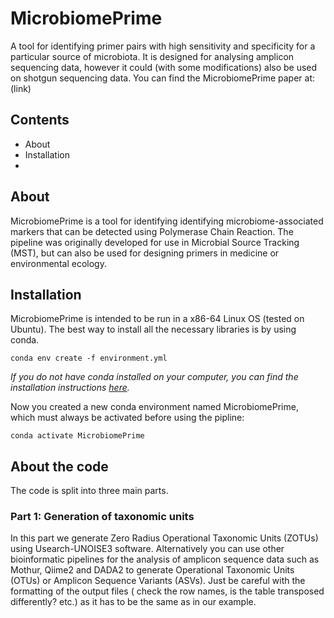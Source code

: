 # MicrobiomePrime
A tool for identifying primer pairs with high sensitivity and specificity for a particular source of microbiota. It is designed for analysing amplicon sequencing data, however it could (with some modifications) also be used on shotgun sequencing data.
You can find the MicrobiomePrime paper at: (link)

## Contents
- About
- Installation
- 

## About
MicrobiomePrime is a tool for identifying identifying microbiome-associated markers that can be detected using Polymerase Chain Reaction.
The pipeline was originally developed for use in Microbial Source Tracking (MST), but can also be used for designing primers in medicine or environmental ecology.

## Installation
MicrobiomePrime is intended to be run in a x86-64 Linux OS (tested on Ubuntu). The best way to install all the necessary libraries is by using conda. 
```
conda env create -f environment.yml
```

*If you do not have conda installed on your computer, you can find the installation instructions [here](https://conda.io/projects/conda/en/latest/index.html).*

Now you created a new conda environment named MicrobiomePrime, which must always be activated before using the pipline:
```
conda activate MicrobiomePrime
```

## About the code
The code is split into three main parts.

### Part 1: Generation of taxonomic units
In this part we generate Zero Radius Operational Taxonomic Units (ZOTUs) using Usearch-UNOISE3 software. Alternatively you can use other bioinformatic pipelines for the analysis of amplicon sequence data such as Mothur, Qiime2 and DADA2 to generate Operational Taxonomic Units (OTUs) or Amplicon Sequence Variants (ASVs). Just be careful with the formatting of the output files ( check the row names, is the table transposed differently? etc.) as it has to be the same as in our example.

